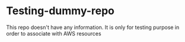 # Testing-dummy-repo
This repo doesn't have any information. It is only for testing purpose in order to associate with AWS resources
